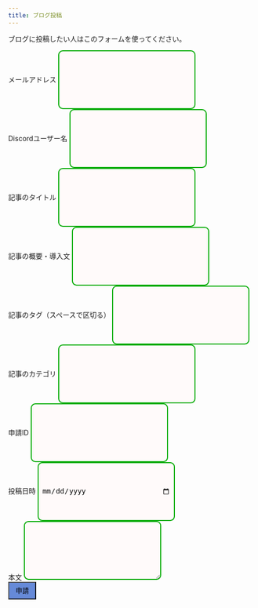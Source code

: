 ```yaml
---
title: ブログ投稿
---
```

<style>
    .textlines {
    border: 2px solid #0a0;  /* 枠線 */
    border-radius: 0.67em;   /* 角丸 */
    padding: 0.5em;          /* 内側の余白量 */
    background-color: snow;  /* 背景色 */
    width: 20em;             /* 横幅 */
    height: 120px;           /* 高さ */
    font-size: 1em;          /* 文字サイズ */
    line-height: 1.2;        /* 行の高さ */
    }
    .submitbutton {
        padding: 0.5em 1em;
        text-decoration: none;
        background: #668ad8;
        color: #FFF
        border-bottom: solid 4px #627295
        border-radius: 3px;
    }
    .submitbutton:active {
        -webkit-transform: translateY(4px;)
        transform: translateY(4px;)
        box-shadow: 0 0 1px rgba(0, 0, 0, 0.2);
        border-bottom: none;
    }
</style>
ブログに投稿したい人はこのフォームを使ってください。<br>
<form action="https://formspree.io/f/xnqllyaw" method="POST">
  <label>
    メールアドレス
    <input type="email" name="_replyto" class="textlines"></input>
  </label><br>
  <label>
    Discordユーザー名
    <input type="text" name="discordusername" class="textlines"></input>
  </label><br>
  <label>
    記事のタイトル
    <input type="text" name="title" class="textlines"></input>
  </label><br>
  <label>
    記事の概要・導入文
    <input type="text" name="description" class="textlines"></input>
  </label><br>
  <label>
    記事のタグ（スペースで区切る）
    <input type="text" name="tags" class="textlines"></input>
  </label><br>
  <label>
    記事のカテゴリ
    <input type="text" name="categories" class="textlines"></input>
  </label><br>
  <label>
    申請ID
    <input type="number" id="contentid" name="contentid" class="textlines" readonly></input>
    <script>
      var contentid = Math.floor( Math.random() * (9999999 + 1 - 1000000) ) + 1000000 ;
      document.getElementById("contentid").setAttribute('value', contentid)
    </script>
  </label><br>
  <label>
    投稿日時
    <input type="date" name="date" class="textlines"></input>
  </label><br>
  <label>
    本文
    <textarea name="main" class="textlines"></textarea>
  </label><br>
  <!-- your other form fields go here -->
  <button type="submit" class="submitbutton">申請</button>
</form>